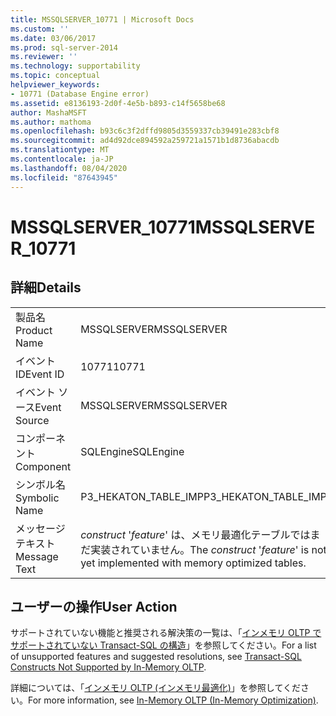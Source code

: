 ```yaml
---
title: MSSQLSERVER_10771 | Microsoft Docs
ms.custom: ''
ms.date: 03/06/2017
ms.prod: sql-server-2014
ms.reviewer: ''
ms.technology: supportability
ms.topic: conceptual
helpviewer_keywords:
- 10771 (Database Engine error)
ms.assetid: e8136193-2d0f-4e5b-b893-c14f5658be68
author: MashaMSFT
ms.author: mathoma
ms.openlocfilehash: b93c6c3f2dffd9805d3559337cb39491e283cbf8
ms.sourcegitcommit: ad4d92dce894592a259721a1571b1d8736abacdb
ms.translationtype: MT
ms.contentlocale: ja-JP
ms.lasthandoff: 08/04/2020
ms.locfileid: "87643945"
---
```

# <a name="mssqlserver_10771"></a><span data-ttu-id="95c38-102">MSSQLSERVER_10771</span><span class="sxs-lookup"><span data-stu-id="95c38-102">MSSQLSERVER_10771</span></span>
    
## <a name="details"></a><span data-ttu-id="95c38-103">詳細</span><span class="sxs-lookup"><span data-stu-id="95c38-103">Details</span></span>  
  
|||  
|-|-|  
|<span data-ttu-id="95c38-104">製品名</span><span class="sxs-lookup"><span data-stu-id="95c38-104">Product Name</span></span>|<span data-ttu-id="95c38-105">MSSQLSERVER</span><span class="sxs-lookup"><span data-stu-id="95c38-105">MSSQLSERVER</span></span>|  
|<span data-ttu-id="95c38-106">イベント ID</span><span class="sxs-lookup"><span data-stu-id="95c38-106">Event ID</span></span>|<span data-ttu-id="95c38-107">10771</span><span class="sxs-lookup"><span data-stu-id="95c38-107">10771</span></span>|  
|<span data-ttu-id="95c38-108">イベント ソース</span><span class="sxs-lookup"><span data-stu-id="95c38-108">Event Source</span></span>|<span data-ttu-id="95c38-109">MSSQLSERVER</span><span class="sxs-lookup"><span data-stu-id="95c38-109">MSSQLSERVER</span></span>|  
|<span data-ttu-id="95c38-110">コンポーネント</span><span class="sxs-lookup"><span data-stu-id="95c38-110">Component</span></span>|<span data-ttu-id="95c38-111">SQLEngine</span><span class="sxs-lookup"><span data-stu-id="95c38-111">SQLEngine</span></span>|  
|<span data-ttu-id="95c38-112">シンボル名</span><span class="sxs-lookup"><span data-stu-id="95c38-112">Symbolic Name</span></span>|<span data-ttu-id="95c38-113">P3_HEKATON_TABLE_IMP</span><span class="sxs-lookup"><span data-stu-id="95c38-113">P3_HEKATON_TABLE_IMP</span></span>|  
|<span data-ttu-id="95c38-114">メッセージ テキスト</span><span class="sxs-lookup"><span data-stu-id="95c38-114">Message Text</span></span>|<span data-ttu-id="95c38-115">*construct* '*feature*' は、メモリ最適化テーブルではまだ実装されていません。</span><span class="sxs-lookup"><span data-stu-id="95c38-115">The *construct* '*feature*' is not yet implemented with memory optimized tables.</span></span>|  
  
## <a name="user-action"></a><span data-ttu-id="95c38-116">ユーザーの操作</span><span class="sxs-lookup"><span data-stu-id="95c38-116">User Action</span></span>  
 <span data-ttu-id="95c38-117">サポートされていない機能と推奨される解決策の一覧は、「[インメモリ OLTP でサポートされていない Transact-SQL の構造](../in-memory-oltp/transact-sql-constructs-not-supported-by-in-memory-oltp.md)」を参照してください。</span><span class="sxs-lookup"><span data-stu-id="95c38-117">For a list of unsupported features and suggested resolutions, see [Transact-SQL Constructs Not Supported by In-Memory OLTP](../in-memory-oltp/transact-sql-constructs-not-supported-by-in-memory-oltp.md).</span></span>  
  
 <span data-ttu-id="95c38-118">詳細については、「[インメモリ OLTP &#40;インメモリ最適化&#41;](../in-memory-oltp/in-memory-oltp-in-memory-optimization.md)」を参照してください。</span><span class="sxs-lookup"><span data-stu-id="95c38-118">For more information, see [In-Memory OLTP &#40;In-Memory Optimization&#41;](../in-memory-oltp/in-memory-oltp-in-memory-optimization.md).</span></span>  
  
  
